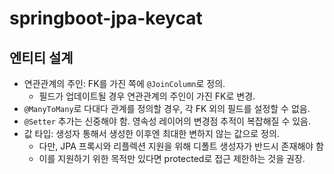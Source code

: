 # springboot-jpa-keycat

## 엔티티 설계
- 연관관계의 주인: FK를 가진 쪽에 <code>@JoinColumn</code>로 정의.
  - 필드가 업데이트될 경우 연관관계의 주인이 가진 FK로 변경.
- <code>@ManyToMany</code>로 다대다 관계를 정의할 경우, 각 FK 외의 필드를 설정할 수 없음.
- <code>@Setter</code> 추가는 신중해야 함. 영속성 레이어의 변경점 추적이 복잡해질 수 있음.
- 값 타입: 생성자 통해서 생성한 이후엔 최대한 변하지 않는 값으로 정의.
  - 다만, JPA 프록시와 리플렉션 지원을 위해 디폴트 생성자가 반드시 존재해야 함
  - 이를 지원하기 위한 목적만 있다면 protected로 접근 제한하는 것을 권장.
